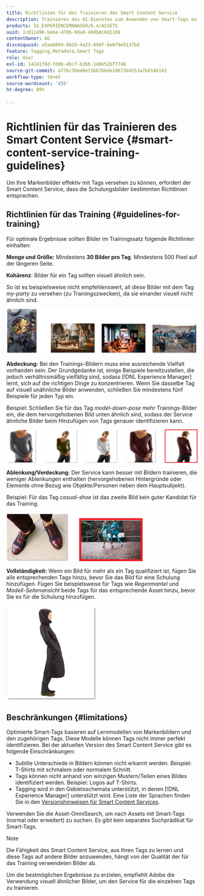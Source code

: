 ```yaml
---
title: Richtlinien für das Trainieren des Smart Content Service
description: Trainieren des AI-Dienstes zum Anwenden von Smart-Tags auf Assets
products: SG_EXPERIENCEMANAGER/6.4/ASSETS
uuid: 1c011496-be6e-470b-9da8-48db8c6d1108
contentOwner: AG
discoiquuid: a5aab094-8b2d-4a23-890f-be6f9e5137bd
feature: Tagging,Metadata,Smart Tags
role: User
exl-id: 14241f8d-fd0b-4bcf-b2bb-1d0e52bf7748
source-git-commit: a778c3bbd0e15bb7b6de2d673b4553a7bd146143
workflow-type: tm+mt
source-wordcount: '455'
ht-degree: 89%

---
```


# Richtlinien für das Trainieren des Smart Content Service {#smart-content-service-training-guidelines}

Um Ihre Markenbilder effektiv mit Tags versehen zu können, erfordert der Smart Content Service, dass die Schulungsbilder bestimmten Richtlinien entsprechen.

## Richtlinien für das Training {#guidelines-for-training}

Für optimale Ergebnisse sollten Bilder im Trainingssatz folgende Richtlinien einhalten:

**Menge und Größe:** Mindestens  **30 Bilder pro Tag**. Mindestens 500 Pixel auf der längeren Seite.

**Kohärenz**: Bilder für ein Tag sollten visuell ähnlich sein.

So ist es beispielsweise nicht empfehlenswert, all diese Bilder mit dem Tag *my-party* zu versehen (zu Trainingszwecken), da sie einander visuell nicht ähnlich sind.

![Veranschaulichende Bilder als Beispiele für die Richtlinien für das Training](assets/do-not-localize/coherence.png)

**Abdeckung:** Bei den Trainings-Bildern muss eine ausreichende Vielfalt vorhanden sein. Der Grundgedanke ist, einige Beispiele bereitzustellen, die jedoch verhältnismäßig vielfältig sind, sodass [!DNL Experience Manager] lernt, sich auf die richtigen Dinge zu konzentrieren. Wenn Sie dasselbe Tag auf visuell unähnliche Bilder anwenden, schließen Sie mindestens fünf Beispiele für jeden Typ ein.

Beispiel: Schließen Sie für das Tag *model-down-pose* mehr Trainings-Bilder ein, die dem hervorgehobenen Bild unten ähnlich sind, sodass der Service ähnliche Bilder beim Hinzufügen von Tags genauer identifizieren kann.

![Veranschaulichende Bilder als Beispiele für die Richtlinien für das Training](assets/do-not-localize/coverage_1.png)

**Ablenkung/Verdeckung**: Der Service kann besser mit Bildern trainieren, die weniger Ablenkungen enthalten (hervorgehobenen Hintergründe oder Elemente ohne Bezug wie Objekte/Personen neben dem Hauptsubjekt).

Beispiel: Für das Tag *casual-shoe* ist das zweite Bild kein guter Kandidat für das Training.

![Veranschaulichende Bilder als Beispiele für die Richtlinien für das Training](assets/do-not-localize/distraction.png)

**Vollständigkeit:** Wenn ein Bild für mehr als ein Tag qualifiziert ist, fügen Sie alle entsprechenden Tags hinzu, bevor Sie das Bild für eine Schulung hinzufügen. Fügen Sie beispielsweise für Tags wie *Regenmantel* und *Modell-Seitenansicht* beide Tags für das entsprechende Asset hinzu, bevor Sie es für die Schulung hinzufügen.

![Veranschaulichende Bilder als Beispiele für die Richtlinien für das Training](assets/do-not-localize/completeness.png)

## Beschränkungen {#limitations}

Optimierte Smart-Tags basieren auf Lernmodellen von Markenbildern und den zugehörigen Tags. Diese Modelle können Tags nicht immer perfekt identifizieren. Bei der aktuellen Version des Smart Content Service gibt es folgende Einschränkungen:

* Subtile Unterschiede in Bildern können nicht erkannt werden. Beispiel: T-Shirts mit schmalem oder normalem Schnitt.
* Tags können nicht anhand von winzigen Mustern/Teilen eines Bildes identifiziert werden. Beispiel: Logos auf T-Shirts.
* Tagging wird in den Gebietsschemata unterstützt, in denen [!DNL Experience Manager] unterstützt wird. Eine Liste der Sprachen finden Sie in den [Versionshinweisen für Smart Content Services](/help/release-notes/smart-content-service-release-notes.md).

Verwenden Sie die Asset-OmniSearch, um nach Assets mit Smart-Tags (normal oder erweitert) zu suchen. Es gibt kein separates Suchprädikat für Smart-Tags.

>[!NOTE]
>
>Die Fähigkeit des Smart Content Service, aus Ihren Tags zu lernen und diese Tags auf andere Bilder anzuwenden, hängt von der Qualität der für das Training verwendeten Bilder ab.
>
>Um die bestmöglichen Ergebnisse zu erzielen, empfiehlt Adobe die Verwendung visuell ähnlicher Bilder, um den Service für die einzelnen Tags zu trainieren.
